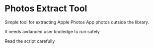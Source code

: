 # Photos Extract Tool
Simple tool for extracting Apple Photos App photos outside the library.

It needs avdanced user knoledge tu run safely

Read the script carefully
